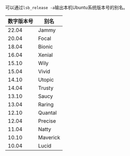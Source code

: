
可以通过`lsb_release -a`输出本机Ubuntu系统版本号的别名。

| 数字版本号 | 别名 |
| --- | --- |
| 22.04 | Jammy |
| 20.04 | Focal |
| 18.04 | Bionic |
| 16.04 | Xenial |
| 15.10 | Wily |
| 15.04 | Vivid |
| 14.10 | Utopic |
| 14.04 | Trusty |
| 13.10 | Saucy |
| 13.04 | Raring |
| 12.10 | Quantal |
| 12.04 | Precise |
| 11.04 | Natty |
| 10.10 | Maverick |
| 10.04 | Lucid |

